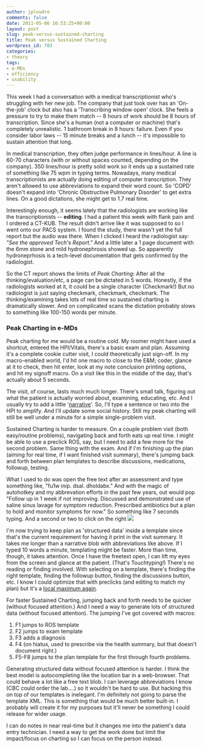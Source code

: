 ```yaml
---
author: jploudre
comments: false
date: 2011-05-06 16:53:25+00:00
layout: post
slug: peak-versus-sustained-charting
title: Peak versus Sustained Charting
wordpress_id: 703
categories:
- theory
tags:
- e-MDs
- efficiency
- usability
---
```


This week I had a conversation with a medical transcriptionist who's struggling with her new job. The company that just took over has an 'On-the-job' clock but also has a 'Transcribing window open' clock. She feels a pressure to try to make them match -- 8 hours of work should be 8 hours of transcription. Since she's a human (not a computer or machine) that's completely unrealistic. 1 bathroom break in 8 hours: failure. Even if you consider labor laws -- 15 minute breaks and a lunch -- it's impossible to sustain attention that long.

In medical transcription, they often judge performance in lines/hour. A line is 60-70 characters (with or without spaces counted, depending on the company). 350 lines/hour is pretty solid work so it ends up a sustained rate of something like 75 wpm in typing terms. Nowadays, many medical transcriptionists are actually doing editing of computer transcription. They aren't allowed to use abbreviations to expand their word count. So 'COPD' doesn't expand into 'Chronic Obstructive Pulmonary Disorder' to get extra lines. On a good dictations, she might get to 1.7 real time. 

Interestingly enough, it seems lately that the radiologists are working like the transcriptionists -- **editing**. I had a patient this week with flank pain and I ordered a CT-KUB. The result didn't arrive like it was supposed to so I went onto our PACS system. I found the study, there wasn't yet the full report but the audio was there. When I clicked I heard the radiologist say: *"See the approved Tech's Report."* And a little later a 1 page document with the 6mm stone and mild hydronephrosis showed up. So apparently hydroneprhosis is a tech-level documentation that gets confirmed by the radiologist.

So the CT report shows the limits of *Peak Charting*: After all the thinking/evaluation/etc, a page can be dictated in 5 words. Honestly, if the radiologists worked at it, it could be a single character (Checkmark!) But no radiologist is just saying checkmark, checkmark, checkmark. The thinking/examining takes lots of real time so sustained charting is dramatically slower. And on complicated scans the dictation probably slows to something like 100-150 words per minute.

### Peak Charting in e-MDs

Peak charting for me would be a routine cold. My roomer might have used a shortcut, entered the HPI/Vitals, there's a basic exam and plan. Assuming it's a complete cookie cutter visit, I could theoretically just sign-off. In my macro-enabled world, I'd hit one macro to close to the E&M; coder, glance at it to check, then hit enter, look at my note conclusion printing options, and hit my signoff macro. On a visit like this in the middle of the day, that's actually about 5 seconds.

The visit, of course, lasts much much longer. There's small talk, figuring out what the patient is actually worried about, examining, educating, etc. And I usually try to add a little '[narrative](http://unchart.com/2011/using-dragon-with-e-mds/)'. So, I'll type a sentence or two into the HPI to amplify. And I'll update some social history. Still my peak charting will still be well under a minute for a simple single-problem visit.

Sustained Charting is harder to measure. On a couple problem visit (both easy/routine problems), navigating back and forth eats up real time. I might be able to use a preclick ROS, say, but I need to add a few more for the second problem. Same thing with the exam. And if I'm finishing up the plan (aiming for real time, if I want finished visit summary), there's jumping back and forth between plan templates to describe discussions, medications, followup, testing.

What I used to do was open the free text after an assessment and type something like, "fu1w inip. dsal. dholdabx." And with the magic of autohotkey and my abbrevation efforts in the past few years, out would pop "Follow up in 1 week if not improving. Discussed and demonstrated use of saline sinus lavage for symptom reduction. Prescribed antibiotics but a plan to hold and monitor symptoms for now." So something like 7 seconds typing. And a second or two to click on the right ![](http://unchart.com/wp-content/uploads/2011/03/freetext.png)

I'm now trying to keep plan as 'structured data' inside a template since that's the current requirement for having it print in the visit summary. It takes me longer than a narrative blob with abbreviations like above. If I typed 10 words a minute, templating might be faster. More than time, though, it takes attention. Once I have the freetext open, I can lift my eyes from the screen and glance at the patient. (That's Touchtyping!) There's no reading or finding involved. With selecting on a template, there's finding the right template, finding the followup button, finding the discussions button, etc. I know I could optimize that with preclicks (and editing to match my plan) but it's a [local maximum again](http://unchart.com/2011/how-much-time-can-macros-save/).

For faster Sustained Charting, jumping back and forth needs to be quicker (without focused attention.) And I need a way to generate lots of structured data (without focused attention). The jumping I've got covered with macros:

1. F1 jumps to ROS template
2. F2 jumps to exam template
3. F3 adds a diagnosis
4. F4 (on hiatus, used to prescribe via the health summary, but that doesn't document right.)
5. F5-F8 jumps to the plan template for the first through fourth problems.

Generating structured data without focused attention is harder. I think the best model is autocompleting like the location bar in a web-browser. That could behave a lot like a free text blob. I can leverage abbreviations I know (CBC could order the lab....)  so it wouldn't be hard to use. But hacking this on top of our templates is inelegant. I'm definitely not going to parse the template XML. This is something that would be much better built-in. I probably will create it for my purposes but it'll never be something I could release for wider usage.

I can do notes in near real-time but it changes me into the patient's data entry technician. I need a way to get the work done but limit the impact/focus on charting so I can focus on the person instead.

